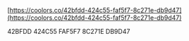 [https://coolors.co/42bfdd-424c55-faf5f7-8c271e-db9d47](https://coolors.co/42bfdd-424c55-faf5f7-8c271e-db9d47)

42BFDD
424C55
FAF5F7
8C271E
DB9D47